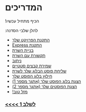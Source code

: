 # &#x202b; המדריכים
&#x202b;
הכיף מתחיל עכשיו!

&#x202b;
להלן שלבי הסדנה:

* &#x202b; [התקנת הפרויקט שלך](https://github.com/node-girls/express-workshop-hebrew/blob/master/step03.md)
* &#x202b; [התקנת Express](https://github.com/node-girls/express-workshop-hebrew/blob/master/step03.md)
* &#x202b; [בניית השרת](https://github.com/node-girls/express-workshop-hebrew/blob/master/step03.md)
* &#x202b; [תקשורת עם השרת](https://github.com/node-girls/express-workshop-hebrew/blob/master/step03.md)
* &#x202b; [ניתוב](https://github.com/node-girls/express-workshop-hebrew/blob/master/step03.md)
* &#x202b; [שמירת קבצים סטטיים](https://github.com/node-girls/express-workshop-hebrew/blob/master/step03.md)
* &#x202b; [שליחת פוסט הבלוג שלך לשרת](https://github.com/node-girls/express-workshop-hebrew/blob/master/step03.md)
* &#x202b; [חילוץ בלוג הפוסט שלך](https://github.com/node-girls/express-workshop-hebrew/blob/master/step03.md)
* &#x202b; [הצגת בלוג הפוסט שלך (אתגר מספר 1)](https://github.com/node-girls/express-workshop-hebrew/blob/master/step03.md)
* &#x202b; [הצגת הפוסטים שלך (אתגר מספר 2)](https://github.com/node-girls/express-workshop-hebrew/blob/master/step03.md)
* &#x202b; [מזל טוב!](https://github.com/node-girls/express-workshop-hebrew/blob/master/step03.md)

### &#x202b; [לשלב 1 >>>>](https://github.com/node-girls/express-workshop-hebrew/blob/master/step01.md)
